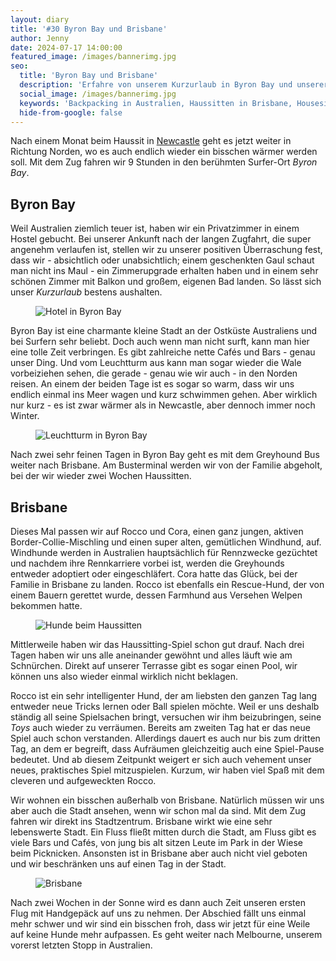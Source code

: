 ```yaml
---
layout: diary
title: '#30 Byron Bay und Brisbane'
author: Jenny
date: 2024-07-17 14:00:00
featured_image: /images/bannerimg.jpg
seo:
  title: 'Byron Bay und Brisbane'
  description: 'Erfahre von unserem Kurzurlaub in Byron Bay und unserer Zeit beim Haussitten in Brisbane.'
  social_image: /images/bannerimg.jpg
  keywords: 'Backpacking in Australien, Haussitten in Brisbane, Housesitting in Australien, Byron Bay'
  hide-from-google: false
---
```

Nach einem Monat beim Haussit in [Newcastle](newcastle-1-australien) geht es jetzt weiter in Richtung Norden, wo es auch endlich wieder ein bisschen wärmer werden soll. Mit dem Zug fahren wir 9 Stunden in den berühmten Surfer-Ort *Byron Bay*.

## Byron Bay
Weil Australien ziemlich teuer ist, haben wir ein Privatzimmer in einem Hostel gebucht. Bei unserer Ankunft nach der langen Zugfahrt, die super angenehm verlaufen ist, stellen wir zu unserer positiven Überraschung fest, dass wir - absichtlich oder unabsichtlich; einem geschenkten Gaul schaut man nicht ins Maul - ein Zimmerupgrade erhalten haben und in einem sehr schönen Zimmer mit Balkon und großem, eigenen Bad landen. So lässt sich unser *Kurzurlaub* bestens aushalten.

<figure class="img1">
 	<img src="/images/australien/brisbane/byron-hotel.JPG" alt="Hotel in Byron Bay">
</figure>

Byron Bay ist eine charmante kleine Stadt an der Ostküste Australiens und bei Surfern sehr beliebt. Doch auch wenn man nicht surft, kann man hier eine tolle Zeit verbringen. Es gibt zahlreiche nette Cafés und Bars - genau unser Ding. Und vom Leuchtturm aus kann man sogar wieder die Wale vorbeiziehen sehen, die gerade - genau wie wir auch - in den Norden reisen. An einem der beiden Tage ist es sogar so warm, dass wir uns endlich einmal ins Meer wagen und kurz schwimmen gehen. Aber wirklich nur kurz - es ist zwar wärmer als in Newcastle, aber dennoch immer noch Winter.

<figure class="img1">
 	<img src="/images/australien/brisbane/byron-lighthouse.JPG" alt="Leuchtturm in Byron Bay">
</figure>

Nach zwei sehr feinen Tagen in Byron Bay geht es mit dem Greyhound Bus weiter nach Brisbane. Am Busterminal werden wir von der Familie abgeholt, bei der wir wieder zwei Wochen Haussitten.

## Brisbane
Dieses Mal passen wir auf Rocco und Cora, einen ganz jungen, aktiven Border-Collie-Mischling und einen super alten, gemütlichen Windhund, auf. Windhunde werden in Australien hauptsächlich für Rennzwecke gezüchtet und nachdem ihre Rennkarriere vorbei ist, werden die Greyhounds entweder adoptiert oder eingeschläfert. Cora hatte das Glück, bei der Familie in Brisbane zu landen. Rocco ist ebenfalls ein Rescue-Hund, der von einem Bauern gerettet wurde, dessen Farmhund aus Versehen Welpen bekommen hatte.

<figure class="img1">
 	<img src="/images/australien/brisbane/cora-rocco.JPG" alt="Hunde beim Haussitten">
</figure>

Mittlerweile haben wir das Haussitting-Spiel schon gut drauf. Nach drei Tagen haben wir uns alle aneinander gewöhnt und alles läuft wie am Schnürchen. Direkt auf unserer Terrasse gibt es sogar einen Pool, wir können uns also wieder einmal wirklich nicht beklagen. 

Rocco ist ein sehr intelligenter Hund, der am liebsten den ganzen Tag lang entweder neue Tricks lernen oder Ball spielen möchte. Weil er uns deshalb ständig all seine Spielsachen bringt, versuchen wir ihm beizubringen, seine *Toys* auch wieder zu verräumen. Bereits am zweiten Tag hat er das neue Spiel auch schon verstanden. Allerdings dauert es auch nur bis zum dritten Tag, an dem er begreift, dass Aufräumen gleichzeitig auch eine Spiel-Pause bedeutet. Und ab diesem Zeitpunkt weigert er sich auch vehement unser neues, praktisches Spiel mitzuspielen. Kurzum, wir haben viel Spaß mit dem cleveren und aufgeweckten Rocco.

Wir wohnen ein bisschen außerhalb von Brisbane. Natürlich müssen wir uns aber auch die Stadt ansehen, wenn wir schon mal da sind. Mit dem Zug fahren wir direkt ins Stadtzentrum. Brisbane wirkt wie eine sehr lebenswerte Stadt. Ein Fluss fließt mitten durch die Stadt, am Fluss gibt es viele Bars und Cafés, von jung bis alt sitzen Leute im Park in der Wiese beim Picknicken. Ansonsten ist in Brisbane aber auch nicht viel geboten und wir beschränken uns auf einen Tag in der Stadt.

<figure class="img1">
 	<img src="/images/australien/brisbane/brisbane.JPG" alt="Brisbane">
</figure>

Nach zwei Wochen in der Sonne wird es dann auch Zeit unseren ersten Flug mit Handgepäck auf uns zu nehmen. Der Abschied fällt uns einmal mehr schwer und wir sind ein bisschen froh, dass wir jetzt für eine Weile auf keine Hunde mehr aufpassen. Es geht weiter nach Melbourne, unserem vorerst letzten Stopp in Australien.